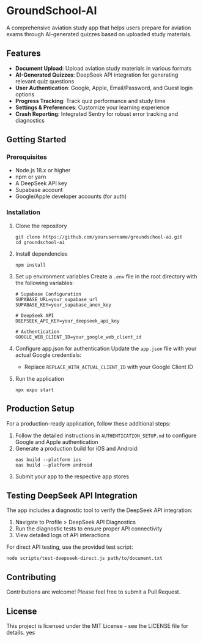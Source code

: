 # GroundSchool-AI

A comprehensive aviation study app that helps users prepare for aviation exams through AI-generated quizzes based on uploaded study materials.

## Features

- **Document Upload**: Upload aviation study materials in various formats
- **AI-Generated Quizzes**: DeepSeek API integration for generating relevant quiz questions
- **User Authentication**: Google, Apple, Email/Password, and Guest login options
- **Progress Tracking**: Track quiz performance and study time
- **Settings & Preferences**: Customize your learning experience
- **Crash Reporting**: Integrated Sentry for robust error tracking and diagnostics

## Getting Started

### Prerequisites

- Node.js 18.x or higher
- npm or yarn
- A DeepSeek API key
- Supabase account
- Google/Apple developer accounts (for auth)

### Installation

1. Clone the repository
   ```
   git clone https://github.com/yourusername/groundschool-ai.git
   cd groundschool-ai
   ```

2. Install dependencies
   ```
   npm install
   ```

3. Set up environment variables
   Create a `.env` file in the root directory with the following variables:
   ```
   # Supabase Configuration
   SUPABASE_URL=your_supabase_url
   SUPABASE_KEY=your_supabase_anon_key
   
   # DeepSeek API
   DEEPSEEK_API_KEY=your_deepseek_api_key
   
   # Authentication
   GOOGLE_WEB_CLIENT_ID=your_google_web_client_id
   ```

4. Configure app.json for authentication
   Update the `app.json` file with your actual Google credentials:
   - Replace `REPLACE_WITH_ACTUAL_CLIENT_ID` with your Google Client ID

5. Run the application
   ```
   npx expo start
   ```

## Production Setup

For a production-ready application, follow these additional steps:

1. Follow the detailed instructions in `AUTHENTICATION_SETUP.md` to configure Google and Apple authentication
2. Generate a production build for iOS and Android:
   ```
   eas build --platform ios
   eas build --platform android
   ```
3. Submit your app to the respective app stores

## Testing DeepSeek API Integration

The app includes a diagnostic tool to verify the DeepSeek API integration:

1. Navigate to Profile > DeepSeek API Diagnostics
2. Run the diagnostic tests to ensure proper API connectivity
3. View detailed logs of API interactions

For direct API testing, use the provided test script:

```
node scripts/test-deepseek-direct.js path/to/document.txt
```

## Contributing

Contributions are welcome! Please feel free to submit a Pull Request.

## License

This project is licensed under the MIT License - see the LICENSE file for details. yes
